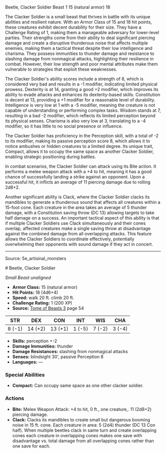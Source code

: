 <MonsterName/>Beetle, Clacker Soldier</MonsterName>
<CreatureType/>Beast</CreatureType>
<CR/>1</CR>
<AC/>15 (natural armor)</AC>
<HP/>18</HP>
<summary>The Clacker Soldier is a small beast that thrives in battle with its unique abilities and resilient nature. With an Armor Class of 15 and 18 hit points, these creatures exhibit decent durability for their size. They have a Challenge Rating of 1, making them a manageable adversary for lower-level parties. Their strengths come from their ability to deal significant piercing damage and create a disruptive thunderous noise that affects multiple enemies, making them a tactical threat despite their low intelligence and charisma. They possess immunities to thunder damage and resistance to slashing damage from nonmagical attacks, highlighting their resilience in combat. However, their low strength and poor mental attributes make them vulnerable to strategies that exploit these weaknesses.</summary>

<detail>

The Clacker Soldier's ability scores include a strength of 8, which is considered very bad and results in a -1 modifier, indicating limited physical prowess. Dexterity is at 14, granting a good +2 modifier, which improves its ability to evade attacks and enhances its dexterity-based skills. Constitution is decent at 13, providing a +1 modifier for a reasonable level of durability. Intelligence is very low at 1 with a -5 modifier, meaning the creature is not capable of understanding or performing complex tasks. Wisdom stands at 7, resulting in a bad -2 modifier, which reflects its limited perception beyond its physical senses. Charisma is also very low at 3, translating to a -4 modifier, so it has little to no social presence or influence.

The Clacker Soldier has proficiency in the Perception skill, with a total of -2 to its modifier, making its passive perception score 8, which allows it to notice ambushes or hidden creatures to a limited degree. Its unique trait, Compact, allows it to occupy the same space as another Clacker Soldier, enabling strategic positioning during battles. 

In combat scenarios, the Clacker Soldier can attack using its Bite action. It performs a melee weapon attack with a +4 to hit, meaning it has a good chance of successfully landing a strike against an opponent. Upon a successful hit, it inflicts an average of 11 piercing damage due to rolling 2d8+2.

Another significant ability is Clack, where the Clacker Soldier clacks its mandibles to generate a thunderous sound that affects all creatures within a 15-foot cone. Each creature in the area takes an average of 5 thunder damage, with a Constitution saving throw (DC 13) allowing targets to take half damage on a success. An important tactical aspect of this ability is that if multiple Clacker Soldiers use Clack simultaneously and their cones overlap, affected creatures make a single saving throw at disadvantage against the combined damage from all overlapping attacks. This feature allows the Clacker Soldiers to coordinate effectively, potentially overwhelming their opponents with sound damage if they act in concert.</detail>



---

Source: 5e_artisinal_monsters

<statblock>
# Beetle, Clacker Soldier

*Small* *Beast* *unaligned*

- **Armor Class:** 15 (natural armor)
- **Hit Points:** 18 (4d6+4)
- **Speed:** walk 20 ft. climb 20 ft.
- **Challenge Rating:** 1 (200 XP)
- **Source:** [Tome of Beasts 3](https://koboldpress.com/kpstore/product/tome-of-beasts-3-for-5th-edition/) page 54

| STR | DEX | CON | INT | WIS | CHA |
| --- | --- | --- | --- | --- | --- |
| 8 (-1) | 14 (+2) | 13 (+1) | 1 (-5) | 7 (-2) | 3 (-4) |

- **Skills:** perception +-2
- **Damage Immunities:** thunder
- **Damage Resistances:** slashing from nonmagical attacks
- **Senses:** blindsight 30', passive Perception 8
- **Languages:** —

### Special Abilities

- **Compact:** Can occupy same space as one other clacker soldier.

### Actions

- **Bite:** Melee Weapon Attack: +4 to hit, 0 ft., one creature,. 11 (2d8+2) piercing damage.
- **Clack:** Clacks its mandibles to create small but dangerous booming noise in 15 ft. cone. Each creature in area: 5 (2d4) thunder (DC 13 Con half). When multiple beetles clack in same turn and create overlapping cones each creature in overlapping cones makes one save with disadvantage vs. total damage from all overlapping cones rather than one save for each.


</statblock>


